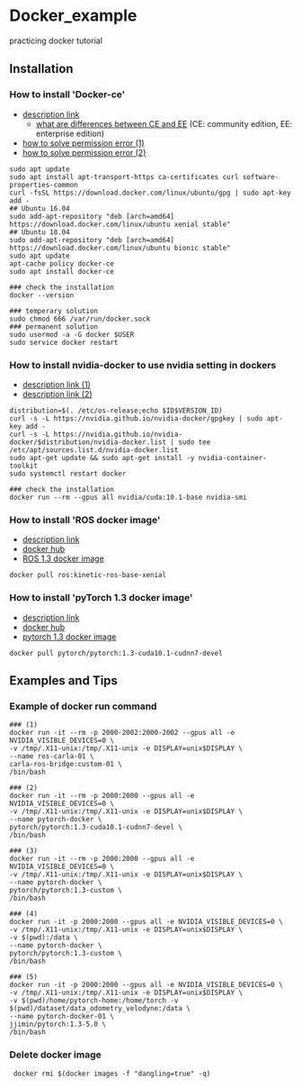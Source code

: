 # Docker_example
practicing docker tutorial

## Installation
### How to install 'Docker-ce'
* [description link](https://www.quantumdl.com/entry/PyTorchTensorflow%EB%A5%BC-%EC%9C%84%ED%95%9C-Docker-%EC%8B%9C%EC%9E%91%ED%95%98%EA%B8%B0)
   - [what are differences between CE and EE](https://nobase-dev.tistory.com/34) (CE: community edition, EE: enterprise edition)
* [how to solve permission error (1)](http://www.kwangsiklee.com/2017/05/%ED%95%B4%EA%B2%B0%EB%B0%A9%EB%B2%95-solving-docker-permission-denied-while-trying-to-connect-to-the-docker-daemon-socket/)
* [how to solve permission error (2)](https://techoverflow.net/2017/03/01/solving-docker-permission-denied-while-trying-to-connect-to-the-docker-daemon-socket/)

 ```
 sudo apt update
 sudo apt install apt-transport-https ca-certificates curl software-properties-common
 curl -fsSL https://download.docker.com/linux/ubuntu/gpg | sudo apt-key add -
 ## Ubuntu 16.04
 sudo add-apt-repository "deb [arch=amd64] https://download.docker.com/linux/ubuntu xenial stable"
 ## Ubuntu 18.04
 sudo add-apt-repository "deb [arch=amd64] https://download.docker.com/linux/ubuntu bionic stable"
 sudo apt update
 apt-cache policy docker-ce
 sudo apt install docker-ce
 
 ### check the installation
 docker --version
 
 ### temperary solution
 sudo chmod 666 /var/run/docker.sock
 ### permanent solution
 sudo usermod -a -G docker $USER
 sudo service docker restart
 ```
 
### How to install nvidia-docker to use nvidia setting in dockers
* [description link (1)](https://github.com/NVIDIA/nvidia-docker)
* [description link (2)](https://www.quantumdl.com/entry/PyTorchTensorflow%EB%A5%BC-%EC%9C%84%ED%95%9C-Docker-%EC%8B%9C%EC%9E%91%ED%95%98%EA%B8%B0)
 ```
 distribution=$(. /etc/os-release;echo $ID$VERSION_ID)
 curl -s -L https://nvidia.github.io/nvidia-docker/gpgkey | sudo apt-key add -
 curl -s -L https://nvidia.github.io/nvidia-docker/$distribution/nvidia-docker.list | sudo tee /etc/apt/sources.list.d/nvidia-docker.list
 sudo apt-get update && sudo apt-get install -y nvidia-container-toolkit
 sudo systemctl restart docker
 
 ### check the installation
 docker run --rm --gpus all nvidia/cuda:10.1-base nvidia-smi
 ```

### How to install 'ROS docker image'
* [description link](http://wiki.ros.org/docker/Tutorials/Docker)
* [docker hub](https://hub.docker.com/)
* [ROS 1.3 docker image](https://registry.hub.docker.com/_/ros/?tab=tags)
 ```
 docker pull ros:kinetic-ros-base-xenial
 ```
 
### How to install 'pyTorch 1.3 docker image'
* [description link](https://www.quantumdl.com/entry/PyTorchTensorflow%EB%A5%BC-%EC%9C%84%ED%95%9C-Docker-%EC%8B%9C%EC%9E%91%ED%95%98%EA%B8%B0)
* [docker hub](https://hub.docker.com/)
* [pytorch 1.3 docker image](https://hub.docker.com/r/pytorch/pytorch/tags?page=1&name=1.3)
 ```
 docker pull pytorch/pytorch:1.3-cuda10.1-cudnn7-devel
 ```



## Examples and Tips
### Example of docker run command
 ```
 ### (1)
 docker run -it --rm -p 2000-2002:2000-2002 --gpus all -e NVIDIA_VISIBLE_DEVICES=0 \
 -v /tmp/.X11-unix:/tmp/.X11-unix -e DISPLAY=unix$DISPLAY \
 --name ros-carla-01 \
 carla-ros-bridge:custom-01 \
 /bin/bash
 
 ### (2)
 docker run -it --rm -p 2000:2000 --gpus all -e NVIDIA_VISIBLE_DEVICES=0 \
 -v /tmp/.X11-unix:/tmp/.X11-unix -e DISPLAY=unix$DISPLAY \
 --name pytorch-docker \
 pytorch/pytorch:1.3-cuda10.1-cudnn7-devel \
 /bin/bash
 
 ### (3)
 docker run -it --rm -p 2000:2000 --gpus all -e NVIDIA_VISIBLE_DEVICES=0 \
 -v /tmp/.X11-unix:/tmp/.X11-unix -e DISPLAY=unix$DISPLAY \
 --name pytorch-docker \
 pytorch/pytorch:1.3-custom \
 /bin/bash
 
 ### (4)
 docker run -it -p 2000:2000 --gpus all -e NVIDIA_VISIBLE_DEVICES=0 \
 -v /tmp/.X11-unix:/tmp/.X11-unix -e DISPLAY=unix$DISPLAY \
 -v $(pwd):/data \
 --name pytorch-docker \
 pytorch/pytorch:1.3-custom \
 /bin/bash
 
 ### (5)
 docker run -it -p 2000:2000 --gpus all -e NVIDIA_VISIBLE_DEVICES=0 \
 -v /tmp/.X11-unix:/tmp/.X11-unix -e DISPLAY=unix$DISPLAY \
 -v $(pwd)/home/pytorch-home:/home/torch -v $(pwd)/dataset/data_odometry_velodyne:/data \
 --name pytorch-docker-01 \
 jjimin/pytorch:1.3-5.0 \
 /bin/bash

 ```

### Delete <none> docker <none> image
```
 docker rmi $(docker images -f "dangling=true" -q)
 ```

